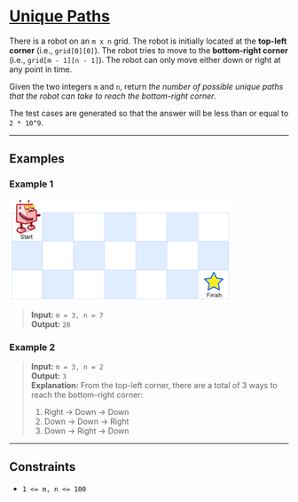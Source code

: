 # [Unique Paths](https://leetcode.com/problems/unique-paths/)

There is a robot on an `m x n` grid. The robot is initially located at the **top-left corner** (i.e., `grid[0][0]`). The robot tries to move to the **bottom-right corner** (i.e., `grid[m - 1][n - 1]`). The robot can only move either down or right at any point in time.

Given the two integers `m` and `n`, return *the number of possible unique paths that the robot can take to reach the bottom-right corner*.

The test cases are generated so that the answer will be less than or equal to `2 * 10^9`.

---

## Examples

### Example 1
![ex1](../../Image/62.png)
> **Input:** `m = 3, n = 7`  
> **Output:** `28`

### Example 2
> **Input:** `m = 3, n = 2`  
> **Output:** `3`  
> **Explanation:** From the top-left corner, there are a total of 3 ways to reach the bottom-right corner:
> 1. Right -> Down -> Down
> 2. Down -> Down -> Right
> 3. Down -> Right -> Down

---

## Constraints
- `1 <= m, n <= 100`